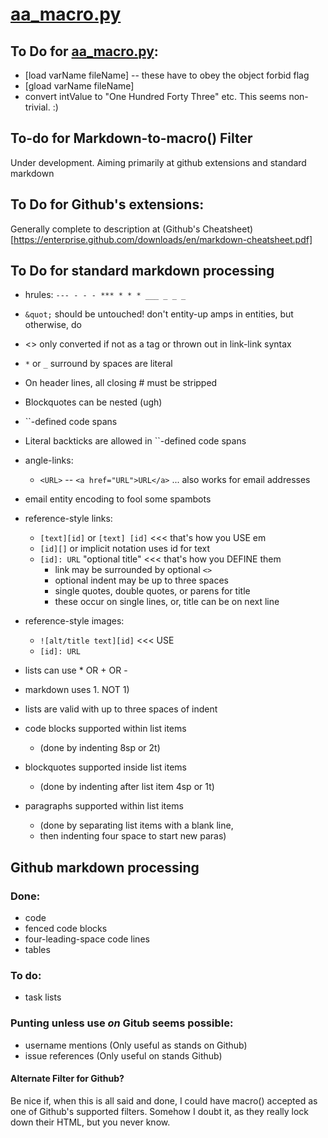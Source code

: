 # [aa_macro.py](aa_macro.py)

## To Do for [aa_macro.py](aa_macro.py):

 * [load varName fileName] -- these have to obey the object forbid flag
 * [gload varName fileName]
 * convert intValue to "One Hundred Forty Three" etc. This seems non-trivial. :)

## To-do for Markdown-to-macro\(\) Filter

Under development. Aiming primarily at github extensions and standard markdown

## To Do for Github's extensions:

Generally complete to description at (Github's Cheatsheet)[https://enterprise.github.com/downloads/en/markdown-cheatsheet.pdf]

## To Do for standard markdown processing

* hrules: `--- - - - *** * * * ___ _ _ _`
* `&quot;` should be untouched! don't entity-up amps in entities, but otherwise, do
* <> only converted if not as a tag or thrown out in link-link syntax
* `*` or `_` surround by spaces are literal
* On header lines, all closing # must be stripped
* Blockquotes can be nested (ugh)
* \`\`-defined code spans
* Literal backticks are allowed in \`\`-defined code spans
* angle-links:
  *	`<URL>` -- `<a href="URL">URL</a>` ... also works for email addresses
* email entity encoding to fool some spambots
* reference-style links:
  * `[text][id]` or `[text] [id]`   <<< that's how you USE em
  * `[id][]`                          or implicit notation uses id for text
  * `[id]: URL` "optional title" <<< that's how you DEFINE them
    * link may be surrounded by optional `<>`
    * optional indent may be up to three spaces
    * single quotes, double quotes, or parens for title
    * these occur on single lines, or, title can be on next line

* reference-style images:
  * `![alt/title text][id]`     <<< USE
  * `[id]: URL`

* lists can use \* OR \+ OR \-
* markdown uses 1\. NOT 1\)
* lists are valid with up to three spaces of indent
* code blocks supported within list items
  * (done by indenting 8sp or 2t)

* blockquotes supported inside list items
  * (done by indenting after list item 4sp or 1t)

* paragraphs supported within list items
  * (done by separating list items with a blank line,
  * then indenting four space to start new paras)

## Github markdown processing

### Done:

* code
* fenced code blocks
* four-leading-space code lines
* tables

### To do:

* task lists

### Punting unless use *on* Gitub seems possible:

* username mentions \(Only useful as stands on Github\)
* issue references \(Only useful on stands Github\)

#### Alternate Filter for Github?

Be nice if, when this is all said and done, I could have macro\(\) accepted
as one of Github's supported filters. Somehow I doubt it, as they really
lock down their HTML, but you never know.
